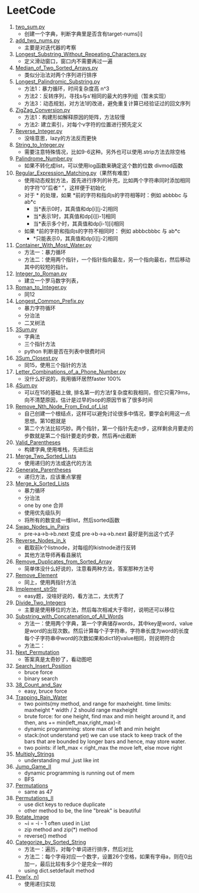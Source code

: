 # LeetCode
1. [two_sum.py](./codes/1_two_sum.py)  
   * 创建一个字典，判断字典里是否含有target-nums[i]  
2. [add_two_nums.py](./codes/2_add_two_nums.py)  
   * 主要是对迭代器的考察  
3. [Longest_Substring_Without_Repeating_Characters.py](./codes/3_Longest_Substring_Without_Repeating_Characters.py)  
   * 定义滑动窗口，窗口内不需要再过一遍  
4. [Median_of_Two_Sorted_Arrays.py](./codes/4_Median_of_Two_Sorted_Arrays.py)  
   * 类似分治法对两个序列进行排序  
5. [Longest_Palindromic_Substring.py](./codes/5_Longest_Palindromic_Substring.py) 
   * 方法1：暴力循环，时间复杂度高 n^3
   * 方法2：反转序列，寻找s与s’相同的最大的序列组（暂未实现）
   * 方法3：动态规划，对方法1的改进，避免重复计算已经验证过的回文序列
6. [ZigZag_Conversion.py](./codes/6_ZigZag_Conversion.py)
   * 方法1：构建形如解释原因的矩阵，方法较慢
   * 方法2: 建立索引，对每个v字符的位置进行预先定义
7. [Reverse_Integer.py](./codes/7_Reverse_Integer.py)
   * 没啥意思，lazy的方法反而更快
8. [String_to_Integer.py](./codes/8_String_to_Integer.py)
   * 需要注意特殊情况，比如9-6这种。另外也可以使用.strip方法去除空格
9. [Palindrome_Number.py](./codes/9_Palindrome_Number.py)
   * 如果不转化成list，可以使用log函数来确定这个数的位数 divmod函数
10. [Regular_Expression_Matching.py](./codes/10_Regular_Expression_Matching.py)（果然有难度）
    * 使用动态规划方法，首先进行序列的补充，比如两个字符串同时添加相同的字符“0”后者“ ”，这样便于初始化
    * 对于 \* 的处理，如果 \*前的字符和指向s的字符相等时：例如 abbbbc 与 ab*c
       * 当\*表示0时，其真值和dp[i][j-2]相同
       * 当\*表示1时，其真值和dp[i][i-1]相同
       * 当\*表示多个时，其真值和dp[i-1][i]相同
    * 如果 \*前的字符和指向s的字符不相同时： 例如 abbbcbbbc 与 ab*c
       * \*只能表示0，其真值和dp[i][j-2]相同
11. [Container_With_Most_Water.py](./codes/11_Container_With_Most_Water.py) 
    * 方法一：暴力循环
    * 方法二：使用两个指针，一个指针指向最左，另一个指向最右，然后移动其中的较短的指针。
12. [Integer_to_Roman.py](./codes/12_Integer_to_Roman.py)
    * 建立一个罗马数字列表，
13. [Roman_to_Integer.py](./codes/13_Roman_to_Integer.py)
    * 同12
14. [Longest_Common_Prefix.py](./codes/14_Longest_Common_Prefix.py)
    * 暴力字符循环
    * 分治法
    * 二叉树法
15. [3Sum.py](./codes/15_3Sum.py)
    * 字典法
    * 三个指针方法
    * python 判断是否在列表中很费时间
16. [3Sum_Closest.py](./codes/16_3Sum_Closest.py)
    * 同15，使用三个指针的方法
17. [Letter_Combinations_of_a_Phone_Number.py](./codes/17_Letter_Combinations_of_a_Phone_Number.py)
    * 没什么好说的，我用循环居然faster 100%
18. [4Sum.py](./codes/18_4Sum.py)
    * 可以在15的基础上做, 排名第一的方法f复杂度和我相同，但它只需79ms，向不清楚原因，估计是过早的sop的原因节省了很多时间
19. [Remove_Nth_Node_From_End_of_List](./codes/19_Remove_Nth_Node_From_End_of_List.py)
    * 自己创建一个根结点，这样可以避免讨论很多中情况，要学会利用这一点思想。第10题就是
    * 第二个方法比较巧妙。两个指针，第一个指针先走n步，这样剩余月要走的步数就是第二个指针要走的步数，然后再n出截断
20. [Valid_Parentheses](./codes/20_Valid_Parentheses.py)
    * 构建字典,使用堆栈，先进后出
21. [Merge_Two_Sorted_Lists](./codes/21_Merge_Two_Sorted_Lists.py) 
    * 使用递归的方法或迭代的方法   
22. [Generate_Parentheses](./codes/22_Generate_Parentheses.py)
    * 递归方法，应该重点掌握
23. [Merge_k_Sorted_Lists](./codes/23_Merge_k_Sorted_Lists.py)
    * 暴力循环
    * 分治法
    * one by one 合并
    * 使用优先级队列
    * 将所有的数变成一维list，然后sorted函数
24. [Swap_Nodes_in_Pairs](./codes/24_Swap_Nodes_in_Pairs.py)
    * pre->a->b->b.next 变成 pre->b->a->b.next
    最好是列出这个式子
25. [Reverse_Nodes_in_k](./codes/25_Reverse_Nodes_in_k-Group.py)
    * 截取前k个listnode，对每组的lkistnode进行反转
    * 其他方法导师再看县展坑
26. [Remove_Duplicates_from_Sorted_Array](./codes/26_Remove_Duplicates_from_Sorted_Array.py)
    * 简单体没什么好说的，注意看两种方法，答案那种方法号
27. [Remove_Element](./codes/27_Remove_Element.py)
    * 同上，使用两指针方法
28. [Implement_strStr](./codes/28_Implement_strStr().py)
    * easy题，没啥好说的，看方法二，太优秀了
29. [Divide_Two_Integers](./codes/29_Divide_Two_Integers.py) 
    * 主要是使用移位的方法，然后每次相减大于零时，说明还可以移位   
30. [Substring_with_Concatenation_of_All_Words](./codes/30_Substring_with_Concatenation_of_All_Words.py)
    * 方法一：使用两个字典，第一个字典储存words，其中key是word，value是word的出现次数。然后计算每个子字符串，字符串长度为word的长度
    每个子字符串中word的次数如果和dict1的value相同，则说明符合
    * 方法二：
31. [Next_Permutation](./codes/31_Next_Permutation.py)
    * 答案真是太奇妙了，看动图吧
35. [Search_Insert_Position](codes/35_Search_Insert_Position.py)
    * bruce force
    * binary search 
38. [38_Count_and_Say](codes/38_Count_and_Say.py)
    * easy, bruce force
42. [Trapping_Rain_Water](codes/42_Trapping_Rain_Water.py)
    * two points(my method, and range for maxheight. time limits: maxheight * width / 2 should range maxheight
    * brute force: for one height, find max and min height around it, and then, ans += min(left_max,right_max)-it
    * dynamic programming: store max of left and min height
    * stack:(not understand yet) we can use stack to keep track of the bars that are bounded by longer bars and hence, may store water.
    * two points: if left_max < right_max the move left, else move right
43. [Multiply_Strings](./codes/43_Multiply_Strings.py)
    * understanding mul ,just like int
45. [Jump_Game_II](./codes/45_Jump_Game_II.py)
    * dynamic programming is running out of mem
    * BFS
46. [Permutations](./codes/46_Permutations.py)
    * same as 47
47. [Permutations_II](./codes/47_Permutations_II.py)
    * use dict keys to reduce duplicate
    * other method to be, the line "break" is beautiful 
48. [Rotate_Image](./codes/48_Rotate_Image.py)
    * ~i = -i - 1  often used in List 
    * zip method and zip(*) method 
    * reverse() method
49. [Categorize_by_Sorted_String](./codes/49_Categorize_by_Sorted_String.py)
    * 方法一：遍历，对每个单词进行排序，然后对比 
    * 方法二：每个字母对应一个数字，设置26个空格，如果有字母a，则在0出加一，最后比较有多少个是完全一样的
    * using dict.setdefault method 
50. [Pow[x, n]](./codes/50_Pow_x_n.py)
    * 使用递归实现
